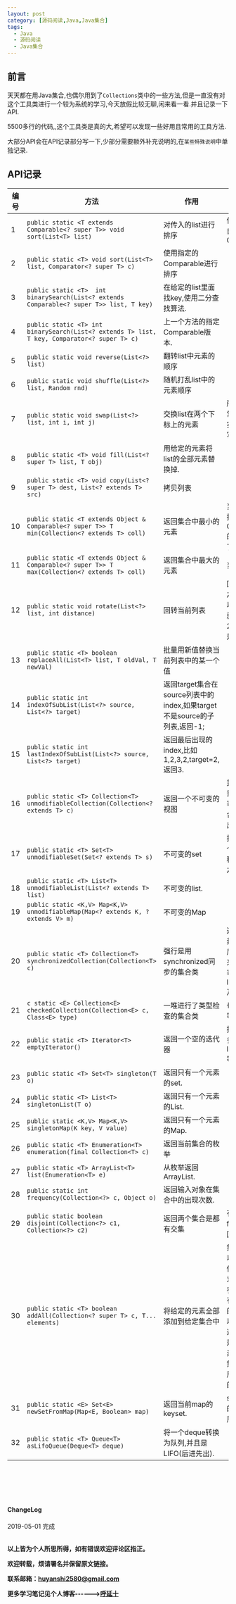 ```yaml
---
layout: post
category: [源码阅读,Java,Java集合]
tags:
  - Java
  - 源码阅读
  - Java集合
---
```


## 前言
天天都在用Java集合,也偶尔用到了`Collections`类中的一些方法,但是一直没有对这个工具类进行一个较为系统的学习,今天放假比较无聊,闲来看一看.并且记录一下API.

5500多行的代码,,这个工具类是真的大,希望可以发现一些好用且常用的工具方法.

大部分API会在API记录部分写一下,少部分需要额外补充说明的,在`某些特殊说明`中单独记录.

## API记录

编号 | 方法 | 作用 | 备注
---  | ---  | ---  | ---
1 | `public static <T extends Comparable<? super T>> void sort(List<T> list)` | 对传入的list进行排序 | 使用该元素自己的Comparable
2 | `public static <T> void sort(List<T> list, Comparator<? super T> c) ` | 使用指定的Comparable进行排序 |
3 | `public static <T>  int binarySearch(List<? extends Comparable<? super T>> list, T key)` | 在给定的list里面找key,使用二分查找算法.
4 | `public static <T> int binarySearch(List<? extends T> list, T key, Comparator<? super T> c)` | 上一个方法的指定Comparable版本.
5 | `public static void reverse(List<?> list)`  | 翻转list中元素的顺序 |
6 | `public static void shuffle(List<?> list, Random rnd)` | 随机打乱list中的元素顺序 
7 | `public static void swap(List<?> list, int i, int j)` | 交换list在两个下标上的元素 | 所以我们日常的swap其实不用自己写的
8 | `public static <T> void fill(List<? super T> list, T obj)` | 用给定的元素将list的全部元素替换掉.
9 | `public static <T> void copy(List<? super T> dest, List<? extends T> src)` | 拷贝列表 
10 | `public static <T extends Object & Comparable<? super T>> T min(Collection<? extends T> coll) ` | 返回集合中最小的元素 | 当然他也有指定Comparable的版本.不贴了.
11 | `public static <T extends Object & Comparable<? super T>> T max(Collection<? extends T> coll)` | 返回集合中最大的元素 | 当然也有咯.
12 | `public static void rotate(List<?> list, int distance)` | 回转当前列表 | 回转的定义:之前是1,2,3,以1回转之后就是3,1,2.以2回转就是,2,3,1.
13 | `public static <T> boolean replaceAll(List<T> list, T oldVal, T newVal)` | 批量用新值替换当前列表中的某一个值
14 | `public static int indexOfSubList(List<?> source, List<?> target)` | 返回target集合在source列表中的index,如果target不是source的子列表,返回-1;
15 | `public static int lastIndexOfSubList(List<?> source, List<?> target)` | 返回最后出现的index,比如1,2,3,2,target=2,返回3.
16 | `public static <T> Collection<T> unmodifiableCollection(Collection<? extends T> c)` | 返回一个不可变的视图 | 封装了一下,重写了所有可能修改集合的方法,抛出异常
17 | `public static <T> Set<T> unmodifiableSet(Set<? extends T> s)` | 不可变的set | 接下来是几个set的变种,sortedset之类的.
18 | `public static <T> List<T> unmodifiableList(List<? extends T> list)` | 不可变的list.
19 | `public static <K,V> Map<K,V> unmodifiableMap(Map<? extends K, ? extends V> m)` | 不可变的Map
20 | `public static <T> Collection<T> synchronizedCollection(Collection<T> c) ` | 强行是用synchronized同步的集合类| 返回的也是封装,重写之后的类,接下来和上面不可变一样,是list,map,set及其变种.
21 | `c static <E> Collection<E> checkedCollection(Collection<E> c, Class<E> type)`  | 一堆进行了类型检查的集合类 | 也有map等等变种.
22 | `public static <T> Iterator<T> emptyIterator()` | 返回一个空的迭代器 | 接下来有许多空的list,set,map等等.
23 | `public static <T> Set<T> singleton(T o)` | 返回只有一个元素的set.
24 | `public static <T> List<T> singletonList(T o)` | 返回只有一个元素的List.
25 | `public static <K,V> Map<K,V> singletonMap(K key, V value)` | 返回只有一个元素的Map.
26 | `public static <T> Enumeration<T> enumeration(final Collection<T> c)` | 返回当前集合的枚举
27 | `public static <T> ArrayList<T> list(Enumeration<T> e)` | 从枚举返回ArrayList.
28 | `public static int frequency(Collection<?> c, Object o)` | 返回输入对象在集合中的出现次数.
29 | `public static boolean disjoint(Collection<?> c1, Collection<?> c2)` | 返回两个集合是都有交集 | 有交集返回false,没有返回true.
30 | `public static <T> boolean addAll(Collection<? super T> c, T... elements)` | 将给定的元素全部添加到给定集合中 | 集合本身可以添加全部,但是必须要求也是集合参数,比如你有两个独立的元素,就可以直接使用这个类而不是用两个元素构造一个集合,然后调用集合本身的addall.
31 | `public static <E> Set<E> newSetFromMap(Map<E, Boolean> map)` | 返回当前map的keyset. | set持有原来的map的引用.
32 | `public static <T> Queue<T> asLifoQueue(Deque<T> deque)` | 将一个deque转换为队列,并且是LIFO(后进先出).






<br>
<br>
<br>
<br>
<h4>ChangeLog</h4>
2019-05-01 完成
<br>
<br>


**以上皆为个人所思所得，如有错误欢迎评论区指正。**

**欢迎转载，烦请署名并保留原文链接。**

**联系邮箱：huyanshi2580@gmail.com**

**更多学习笔记见个人博客------><a href="{{ site.baseurl }}/">呼延十</a>**
